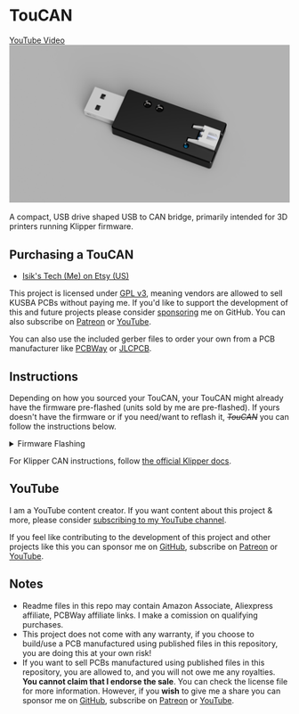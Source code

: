 # TouCAN
[YouTube Video](.)
![PCB](./Images/TouCAN.jpg)

A compact, USB drive shaped USB to CAN bridge, primarily intended for 3D printers running Klipper firmware.

## Purchasing a TouCAN
- [Isik's Tech (Me) on Etsy (US)](.)

This project is licensed under [GPL v3](./LICENSE), meaning vendors are allowed to sell KUSBA PCBs without paying me. If you'd like to support the development of this and future projects please consider [sponsoring](https://github.com/sponsors/xbst) me on GitHub. You can also subscribe on [Patreon](https://l.isiks.tech/patreon) or [YouTube](https://l.isiks.tech/member).

You can also use the included gerber files to order your own from a PCB manufacturer like [PCBWay](https://www.pcbway.com/setinvite.aspx?inviteid=374841) or [JLCPCB](https://jlcpcb.com/).
<br>

## Instructions
Depending on how you sourced your TouCAN, your TouCAN might already have the firmware pre-flashed (units sold by me are pre-flashed). If yours doesn't have the firmware or if you need/want to reflash it, *~~TouCAN~~* you can follow the instructions below. 
<details>
  <summary>Firmware Flashing</summary>

1. Download the [firmware](https://github.com/bigtreetech/U2C/blob/master/firmware/U2C_V1_STM32F072.bin).
2. Connect the TouCAN to your PC while holding down the BOOT button on the TouCAN.
3. Download and install [STM32Cube Programmer](https://www.st.com/en/development-tools/stm32cubeprog.html). (Do not download the latest version, it is buggy)
4. Select `USB` on the selecor in top right of the program (below `Not connected`). Click the refresh button next to the port selector. Select `USB1` and click connect.
5. Click `+` next to `Device Memory`, and select `Open File`. Select the downloaded firmware file. Click `Download`. Firmware will be flashed.
</details>

For Klipper CAN instructions, follow [the official Klipper docs](https://www.klipper3d.org/CANBUS.html).

## YouTube

I am a YouTube content creator. If you want content about this project & more, please consider [subscribing to my YouTube channel](https://www.youtube.com/channel/UClAWYmCkHjsbaX9Wz1df2mg).
<br>

If you feel like contributing to the development of this project and other projects like this you can sponsor me on [GitHub](https://github.com/sponsors/xbst), subscribe on [Patreon](https://l.isiks.tech/patreon) or [YouTube](https://l.isiks.tech/member).

## Notes
- Readme files in this repo may contain Amazon Associate, Aliexpress affiliate, PCBWay affiliate links. I make a comission on qualifying purchases.
- This project does not come with any warranty, if you choose to build/use a PCB manufactured using published files in this repository, you are doing this at your own risk!
- If you want to sell PCBs manufactured using published files in this repository, you are allowed to, and you will not owe me any royalties. **You cannot claim that I endorse the sale**. You can check the license file for more information. However, if you **wish** to give me a share you can sponsor me on [GitHub](https://github.com/sponsors/xbst), subscribe on [Patreon](https://l.isiks.tech/patreon) or [YouTube](https://l.isiks.tech/member).
